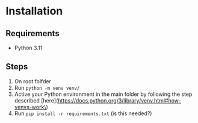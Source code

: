 # Installation 

## Requirements

- Python 3.11

## Steps

1. On root folfder
2. Run `python -m venv venv/`
3. Active your Python environment in the main folder by following the step described [here](https://docs.python.org/3/library/venv.html#how-venvs-work\)
4. Run `pip install -r requirements.txt` (is this needed?)

